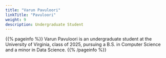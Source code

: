 ```yaml
---
title: "Varun Pavuloori"
linkTitle: "Pavuloori"
weight: 9
description: Undergraduate Student
---
```


{{% pageinfo %}}
Varun Pavuloori is an undergraduate student at the University of
Virginia, class of 2025, pursuing a B.S. in Computer Science and a
minor in Data Science.
{{% /pageinfo %}}


